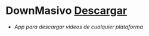 # DownMasivo [Descargar](https://github.com/SaraLunaDev/DownMasivo/releases/download/DownMasivo/DownMasivo.zip)

- _App para descargar videos de cualquier plataforma_
